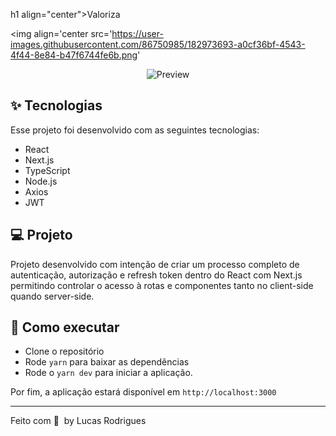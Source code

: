 h1 align="center">Valoriza</h1>

<p align="center">
  
<img align='center src='https://user-images.githubusercontent.com/86750985/182973693-a0cf36bf-4543-4f44-8e84-b47f6744fe6b.png'


<p align="center">

  <img alt="Preview" src="https://user-images.githubusercontent.com/86750985/182973926-e9661cce-849a-472c-af78-8030a1a7e415.png">
</p>

## ✨ Tecnologias

Esse projeto foi desenvolvido com as seguintes tecnologias:

- React
- Next.js
- TypeScript
- Node.js
- Axios
- JWT


## 💻 Projeto 

 Projeto desenvolvido com intenção de criar um processo completo de autenticação, autorização e refresh token dentro do React com Next.js permitindo controlar o acesso à rotas e componentes tanto no client-side quando server-side.


## 🚀 Como executar

- Clone o repositório
- Rode `yarn` para baixar as dependências
- Rode o `yarn dev` para iniciar a aplicação.

Por fim, a aplicação estará disponível em `http://localhost:3000`


---

Feito com 💜 &nbsp;by Lucas Rodrigues
